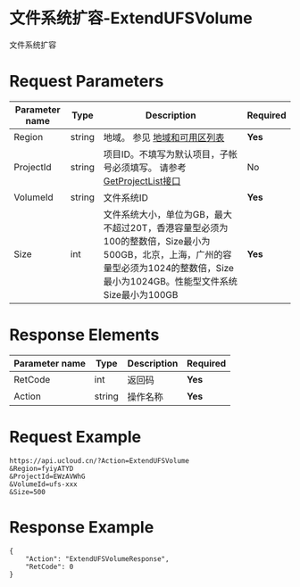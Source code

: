 # 文件系统扩容-ExtendUFSVolume

文件系统扩容

# Request Parameters
|Parameter name|Type|Description|Required|
|---|---|---|---|
|Region|string|地域。 参见 [地域和可用区列表](api/summary/regionlist)|**Yes**|
|ProjectId|string|项目ID。不填写为默认项目，子帐号必须填写。 请参考[GetProjectList接口](api/summary/get_project_list)|No|
|VolumeId|string|文件系统ID|**Yes**|
|Size|int|文件系统大小，单位为GB，最大不超过20T，香港容量型必须为100的整数倍，Size最小为500GB，北京，上海，广州的容量型必须为1024的整数倍，Size最小为1024GB。性能型文件系统Size最小为100GB|**Yes**|

# Response Elements
|Parameter name|Type|Description|Required|
|---|---|---|---|
|RetCode|int|返回码|**Yes**|
|Action|string|操作名称|**Yes**|

# Request Example
```
https://api.ucloud.cn/?Action=ExtendUFSVolume
&Region=fyiyATYD
&ProjectId=EWzAVWhG
&VolumeId=ufs-xxx
&Size=500
```

# Response Example
```
{
    "Action": "ExtendUFSVolumeResponse", 
    "RetCode": 0
}
```

